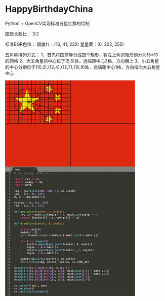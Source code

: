 # HappyBirthdayChina

Python + OpenCV实现标准五星红旗的绘制

国旗长款比：
3:2

标准BGR色值：
国旗红：(16, 41, 222)
星星黄：(0, 222, 255)

五角星排列方式：
1、首先将国旗等分成四个矩形，将左上角的矩形划分为15\*10的网格
2、大五角星的中心位于(5,5)处，远端距中心3格，方向朝上
3、小五角星的中心分别位于(10,2),(12,4),(12,7),(10,9)处，远端距中心1格，方向指向大五角星中心

<img src="./flag.jpg" style="zoom:70%" />
